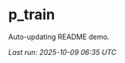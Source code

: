 # p_train

Auto-updating README demo.

<!--START_SECTION:status-->
_Last run: 2025-10-09 06:35 UTC_
<!--END_SECTION:status-->




























































































































































































































































































































































































































































































































































































































































































































































































































































































































































































































































































